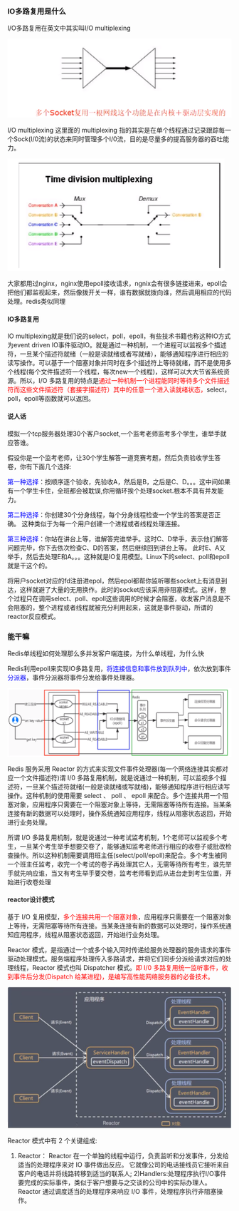 ###  IO多路复用是什么

I/O多路复用在英文中其实叫I/O multiplexing

![](images/7.内核态.png)

I/O multiplexing 这里面的 multiplexing 指的其实是在单个线程通过记录跟踪每一个Sock(I/0流)的状态来同时管理多个I/0流，目的是尽量多的提高服务器的吞吐能力。

![](images/8.IO多路复用.png)

大家都用过nginx，nginx使用epoll接收请求，ngnix会有很多链接进来，epoll会把他们都监视起来，然后像拨开关一样，谁有数据就拨向谁，然后调用相应的代码处理。redis类似同理

#### IO多路复用

IO multiplexing就是我们说的select，poll，epoll，有些技术书籍也称这种IO方式为event driven IO事件驱动IO。就是通过一种机制，一个进程可以监视多个描述符，一旦某个描述符就绪（一般是读就绪或者写就绪），能够通知程序进行相应的读写操作。可以基于一个阻塞对象并同时在多个描述符上等待就绪，而不是使用多个线程(每个文件描述符一个线程，每次new一个线程)，这样可以大大节省系统资源。所以，I/O 多路复用的特点是<font color = 'red'>通过一种机制一个进程能同时等待多个文件描述符而这些文件描述符（套接字描述符）其中的任意一个进入读就绪状态，</font>select， poll，epoll等函数就可以返回。

#### 说人话

模拟一个tcp服务器处理30个客户socket,一个监考老师监考多个学生，谁举手就应答谁。

假设你是一个监考老师，让30个学生解答一道竞赛考题，然后负责验收学生答卷，你有下面几个选择:

<font color = 'blue'>第一种选择</font>：按顺序逐个验收，先验收A，然后是B，之后是C、D。。。这中间如果有一个学生卡住，全班都会被耽误,你用循环挨个处理socket.根本不具有并发能力。

<font color = 'blue'>第二种选择</font>：你创建30个分身线程，每个分身线程检查一个学生的答案是否正确。 这种类似于为每一个用户创建一个进程或者线程处理连接。

<font color = 'blue'>第三种选择</font>：你站在讲台上等，谁解答完谁举手。这时C、D举手，表示他们解答问题完毕，你下去依次检查C、D的答案，然后继续回到讲台上等。
此时E、A又举手，然后去处理E和A。。。这种就是IO复用模型。Linux下的select、poll和epoll就是干这个的。

将用户socket对应的fd注册进epol，然后epol都帮你监听哪些socket上有消息到达，这样就避了大量的无用换作。此时的socket应该采用非阻塞模式。这样，整个过程只在调用select、poll、epoll这些调用的时候才会阻塞，收发客户消息是不会阻塞的，整个进程或者线程就被充分利用起来，这就是事件驱动，所谓的reactor反应模式。

### 能干嘛

Redis单线程如何处理那么多并发客户端连接，为什么单线程，为什么快

Redis利用epoll来实现IO多路复用，<font color = 'blue'>将连接信息和事件放到队列中</font>，依次放到事件<font color = 'blue'>分派器</font>，事件分派器将事件分发给事件处理器。

![](images/9.RedisIO多路复用.png)

Redis 服务采用 Reactor 的方式来实现文件事件处理器(每一个网络连接其实都对应一个文件描述符)谓 I/0 多路复用机制，就是说通过一种机制，可以监视多个描述符，一旦某个描述符就绪(一般是读就绪或写就绪)，能够通知程序进行相应读写操作。这种机制的使用需要 select 、 poll 、 epoll 来配合。多个连接共用一个阻塞对象，应用程序只需要在一个阻塞对象上等待，无需阻塞等待所有连接。当某条连接有新的数据可以处理时，操作系统通知应用程序，线程从阻塞状态返回，开始进行业务处理。

所谓 I/O 多路复用机制，就是说通过一种考试监考机制，1个老师可以监视多个考生，一旦某个考生举手想要交卷了，能够通知监考老师进行相应的收卷子或批改检查操作。所以这种机制需要调用班主任(select/poll/epoll)来配合。多个考生被同一个班主任监考，收完一个考试的卷子再处理其它人，无需等待所有考生，谁先举手就先响应谁，当又有考生举手要交卷，监考老师看到后从进台走到考生位置，开始进行收卷处理

#### reactor设计模式

基于 I/O 复用模型，<font color = 'red'>多个连接共用一个阻塞对象</font>，应用程序只需要在一个阻塞对象上等待，无需阻塞等待所有连接。当某条连接有新的数据可以处理时，操作系统通知应用程序，线程从阻塞状态返回，开始进行业务处理。

Reactor 模式，是指通过一个或多个输入同时传递给服务处理器的服务请求的事件驱动处理模式。服务端程序处理传入多路请求，并将它们同步分派给请求对应的处理线程，Reactor 模式也叫 Dispatcher 模式。<font color = 'red'>即 I/0 多路复用统一监听事件，收到事件后分发(Dispatch 给某进程)，是编写高性能网络服务器的必备技术。</font>

![](images/10.reactor设计模式.png)

Reactor 模式中有 2 个关键组成:
1) Reactor： Reactor 在一个单独的线程中运行，负责监听和分发事件，分发给适当的处理程序来对 IO 事件做出反应。 它就像公司的电话接线员它接听来自客户的电话并将线路转移到适当的联系人;
2)Handlers:处理程序执行I/O事件要完成的实际事件，类似于客户想要与之交谈的公司中的实际办理人。Reactor 通过调度适当的处理程序来响应 I/O 事件，处理程序执行非阻塞操作。







